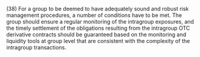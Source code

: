 (38) For a group to be deemed to have adequately sound and robust risk management procedures, a number of conditions have to be met. The group should ensure a regular monitoring of the intragroup exposures, and the timely settlement of the obligations resulting from the intragroup OTC derivative contracts should be guaranteed based on the monitoring and liquidity tools at group level that are consistent with the complexity of the intragroup transactions.